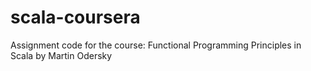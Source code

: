 scala-coursera
==============

 Assignment code for the course: Functional Programming Principles in Scala
 by Martin Odersky
